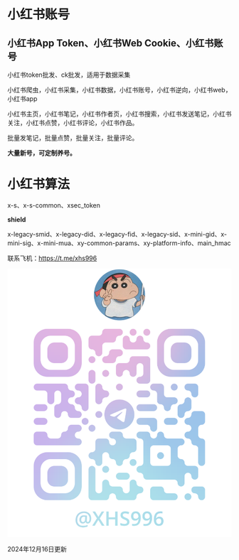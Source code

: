 # 小红书账号

## 小红书App Token、小红书Web Cookie、小红书账号
小红书token批发、ck批发，适用于数据采集

小红书爬虫，小红书采集，小红书数据，小红书账号，小红书逆向，小红书web，小红书app

小红书主页，小红书笔记，小红书作者页，小红书搜索，小红书发送笔记，小红书关注，小红书点赞，小红书评论，小红书作品。

批量发笔记，批量点赞，批量关注，批量评论。

**大量新号，可定制养号。**

# 小红书算法

x-s、x-s-common、xsec_token

**shield**

x-legacy-smid、x-legacy-did、x-legacy-fid、x-legacy-sid、x-mini-gid、x-mini-sig、x-mini-mua、xy-common-params、xy-platform-info、main_hmac

联系飞机：https://t.me/xhs996

![tg](https://github.com/xhs996/xhs_spider/blob/main/tg.png)



2024年12月16日更新
